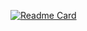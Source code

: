 [![Readme Card](https://github-readme-stats.vercel.app/api/pin/?username=TouchStudio&repo=CommonUsePlugin&theme=holi)](https://github.com/TouchStudio/CommonUsePlugin)
